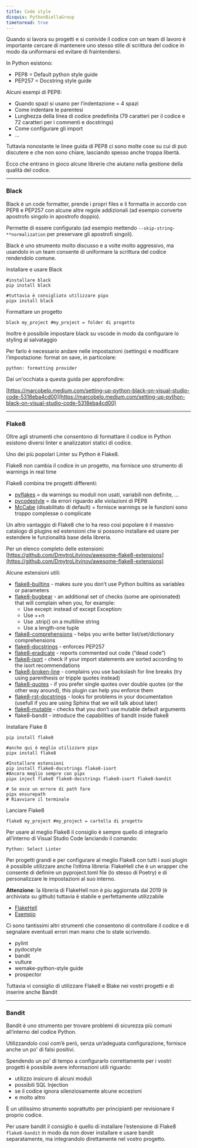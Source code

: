 ```yaml
---
title: Code style
disquis: PythonBiellaGroup
timetoread: true
---
```


Quando si lavora su progetti e si conivide il codice con un team di lavoro è importante cercare di mantenere uno stesso stile di scrittura del codice in modo da uniformarsi ed evitare di fraintendersi.

In Python esistono:

* PEP8 = Default python style guide
* PEP257 = Docstring style guide

Alcuni esempi di PEP8:

* Quando spazi si usano per l’indentazione = 4 spazi
* Come indentare le parentesi
* Lunghezza della linea di codice predefinita (79 caratteri per il codice e 72 caratteri per i commenti e docstrings)
* Come configurare gli import
* …

Tuttavia nonostante le linee guida di PEP8 ci sono molte cose su cui di può discutere e che non sono chiare, lasciando spesso anche troppa libertà.

Ecco che entrano in gioco alcune librerie che aiutano nella gestione della qualità del codice.

---

### Black

Black è un code formatter, prende i propri files e li formatta in accordo con PEP8 e PEP257 con alcune altre regole addizionali (ad esempio converte apostrofo singolo in apostrofo doppio).

Permette di essere configurato (ad esempio mettendo ```--skip-string-**normalization``` per preservare gli apostrofi singoli).

Black è uno strumento molto discusso e a volte molto aggressivo, ma usandolo in un team consente di uniformare la scrittura del codice rendendolo comune.

Installare e usare Black
```
#installare black
pip install black

#tuttavia è consigliato utilizzare pipx
pipx install black
```

Formattare un progetto

```
black my_project #my_project = folder di progetto
```

Inoltre è possibile impostare black su vscode in modo da configurare lo styling al salvataggio

Per farlo è necessario andare nelle impostazioni (settings) e modificare l’impostazione: format on save, in particolare:

```
python: formatting provider
```

Dai un'occhiata a questa guida per approfondire:

[https://marcobelo.medium.com/setting-up-python-black-on-visual-studio-code-5318eba4cd00](https://marcobelo.medium.com/setting-up-python-black-on-visual-studio-code-5318eba4cd00)

---

### Flake8

Oltre agli strumenti che consentono di formattare il codice in Python esistono diversi linter e analizzatori statici di codice.

Uno dei più popolari Linter su Python è Flake8.

Flake8 non cambia il codice in un progetto, ma fornisce uno strumento di warnings in real time

Flake8 combina tre progetti differenti:

* [pyflakes](https://github.com/pycqa/pyflakes) = da warnings su moduli non usati, variabili non definite, …
* [pycodestyle](https://pycodestyle.pycqa.org/en/latest/) = da errori riguardo alle violazioni di PEP8
* [McCabe](https://github.com/pycqa/mccabe) (disabilitato di default) = fornisce warnings se le funzioni sono troppo complesse o complicate

Un altro vantaggio di Flake8 che lo ha reso così popolare è il massivo catalogo di plugins ed estensioni che si possono installare ed usare per estendere le funzionalità base della libreria.

Per un elenco completo delle estensioni: [https://github.com/DmytroLitvinov/awesome-flake8-extensions](https://github.com/DmytroLitvinov/awesome-flake8-extensions)

Alcune estensioni utili:

* [flake8-builtins](https://github.com/gforcada/flake8-builtins) - makes sure you don’t use Python builtins as variables or parameters
* [flake8-bugbear](https://github.com/PyCQA/flake8-bugbear) - an additional set of checks (some are opinionated) that will complain when you, for example:
    - Use except: instead of except Exception:
    - Use ++n
    - Use .strip() on a multiline string
    - Use a length-one tuple
* [flake8-comprehensions](https://github.com/adamchainz/flake8-comprehensions) - helps you write better list/set/dictionary comprehensions
* [flake8-docstrings](https://pypi.org/project/flake8-docstrings/) - enforces PEP257
* [flake8-eradicate](https://github.com/wemake-services/flake8-eradicate) - reports commented out code (“dead code”)
* [flake8-isort](https://pypi.org/project/flake8-isort/) - check if your import statements are sorted according to the isort recommendations
* [flake8-broken-line](https://github.com/wemake-services/flake8-broken-line) - complains you use backslash for line breaks (try using parenthesis or tripple quotes instead)
* [flake8-quotes](https://github.com/zheller/flake8-quotes) - if you prefer single quotes over double quotes (or the other way around), this plugin can help you enforce them
* [flake8-rst-docstrings](https://github.com/peterjc/flake8-rst-docstrings) - looks for problems in your documentation (usefull if you are using Sphinx that we will talk about later)
* [flake8-mutable](https://github.com/ebeweber/flake8-mutable) - checks that you don’t use mutable default arguments
* flake8-bandit - introduce the capabilities of bandit inside flake8

Installare Flake 8

```
pip install flake8

#anche qui è meglio utilizzare pipx
pipx install flake8

#Installare estensioni
pip install flake8-docstrings flake8-isort
#Ancora meglio sempre con pipx
pipx inject flake8 flake8-docstrings flake8-isort flake8-bandit

# Se esce un errore di path fare
pipx ensurepath
# Riavviare il terminale
```

Lanciare Flake8

```
flake8 my_project #my_project = cartella di progetto
```

Per usare al meglio Flake8 il consiglio è sempre quello di integrarlo all’interno di Visual Studio Code lanciando il comando: 

```Python: Select Linter```

Per progetti grandi e per configurare al meglio Flake8 con tutti i suoi plugin è possibile utilizzare anche l’ottima libreria: FlakeHell che è un wrapper che consente di definire un pyproject.toml file (lo stesso di Poetry) e di personalizzare le impostazioni al suo interno.

**Attenzione**: la libreria di FlakeHell non è piu aggiornata dal 2019 (è archiviata su github) tuttavia è stabile e perfettamente utilizzabile

* [FlakeHell](https://github.com/life4/flakehell)
* [Esempio](https://dev.to/bowmanjd/using-flake8-and-pyproject-toml-with-flakehell-1cn1)

Ci sono tantissimi altri strumenti che consentono di controllare il codice e di segnalare eventuali errori man mano che lo state scrivendo.

* pylint
* pydocstyle
* bandit
* vulture
* wemake-python-style guide
* prospector

Tuttavia vi consiglio di utilizzare Flake8 e Blake nei vostri progetti e di inserire anche Bandit

---

### Bandit

Bandit è uno strumento per trovare problemi di sicurezza più comuni all’interno del codice Python.

Utilizzandolo così com’è però, senza un’adeguata configurazione, fornisce anche un po' di falsi positivi.

Spendendo un po' di tempo a configurarlo correttamente per i vostri progetti è possibile avere informazioni utili riguardo:

* utilizzo insicuro di alcuni moduli
* possibili SQL Injection
* se il codice ignora silenziosamente alcune eccezioni
* e molto altro

È un utilissimo strumento soprattutto per principianti per revisionare il proprio codice.

Per usare bandit il consiglio è quello di installare l’estensione di Flake8 ```flake8-bandit``` in modo da non dover installare e usare bandit separatamente, ma integrandolo direttamente nel vostro progetto.